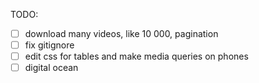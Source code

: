 TODO:

- [ ] download many videos, like 10 000, pagination
- [ ] fix gitignore
- [ ] edit css for tables and make media queries on phones
- [ ] digital ocean
